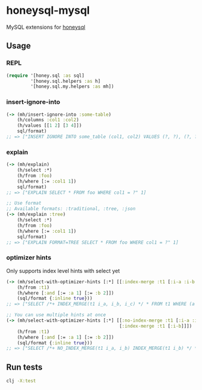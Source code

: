 # honeysql-mysql
MySQL extensions for [honeysql](https://github.com/seancorfield/honeysql)

## Usage
### REPL
```clj
(require '[honey.sql :as sql]
         '[honey.sql.helpers :as h]
         '[honey.sql.my.helpers :as mh])
```

### insert-ignore-into
```clojure
(-> (mh/insert-ignore-into :some-table)
    (h/columns :col1 :col2)
    (h/values [[1 2] [3 4]])
    sql/format)
;; => ["INSERT IGNORE INTO some_table (col1, col2) VALUES (?, ?), (?, ?)" 1 2 3 4]
```

### explain
```clojure
(-> (mh/explain)
    (h/select :*)
    (h/from :foo)
    (h/where [:= :col1 1])
    sql/format)
;; => ["EXPLAIN SELECT * FROM foo WHERE col1 = ?" 1]

;; Use format
;; Available formats: :traditional, :tree, :json
(-> (mh/explain :tree)
    (h/select :*)
    (h/from :foo)
    (h/where [:= :col1 1])
    sql/format)
;; => ["EXPLAIN FORMAT=TREE SELECT * FROM foo WHERE col1 = ?" 1]
```

### optimizer hints
Only supports index level hints with select yet

```clojure
(-> (mh/select-with-optimizer-hints [:*] [[:index-merge :t1 [:i-a :i-b :i-c]]])
    (h/from :t1)
    (h/where [:and [:= :a 1] [:= :b 2]])
    (sql/format {:inline true}))
;; => ["SELECT /*+ INDEX_MERGE(t1 i_a, i_b, i_c) */ * FROM t1 WHERE (a = 1) AND (b = 2)"]

;; You can use multiple hints at once
(-> (mh/select-with-optimizer-hints [:*] [[:no-index-merge :t1 [:i-a :i-b]]
                                          [:index-merge :t1 [:i-b]]])
    (h/from :t1)
    (h/where [:and [:= :a 1] [:= :b 2]])
    (sql/format {:inline true}))
;; => ["SELECT /*+ NO_INDEX_MERGE(t1 i_a, i_b) INDEX_MERGE(t1 i_b) */ * FROM t1 WHERE (a = 1) AND (b = 2)"]
```

## Run tests
```bash
clj -X:test
```
